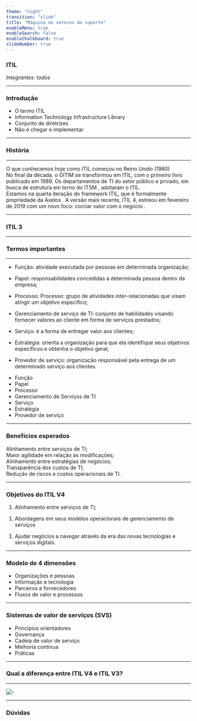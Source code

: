```yaml
---
theme: "night"
transition: "slide"
title: "Máquina de vetores de suporte"
enableMenu: true
enableSearch: false
enableChalkboard: true
slideNumber: true
---
```


### ITIL

_Integrantes: todos_

---

### Introdução

- O termo ITIL
- Information Technology Infrastructure Library
- Conjunto de diretrizes
- Não é chegar e implementar

---

### História

---

<section data-transition="slide">
    O que conhecemos hoje como ITIL começou no Reino Unido
    (1980)
</section>
<section data-transition="slide">
    No final da década, o GITIM se transformou em ITIL, com o primeiro livro publicado em 1989. Os departamentos de TI do setor público e privado, em busca de estrutura em torno do ITSM , adotaram o ITIL.
</section>
<section data-transition="slide-in fade-out">
    Estamos na quarta iteração do framework ITIL, que é formalmente propriedade da Axelos . A versão mais recente, ITIL 4, estreou em fevereiro de 2019 com um novo foco: cocriar valor com o negócio .
</section>

---

### ITIL 3

---

### Termos importantes

---

<section data-transition="slide">
    <ul>
      <li>Função: atividade executada por pessoas em determinada organização;</li>
    </ul>
</section>
<section data-transition="slide">
    <ul>
      <li>Papel: responsabilidades concedidas a determinada pessoa dentro da empresa;</li>
    </ul>
</section>
<section data-transition="slide">
    <ul>
      <li>Processo: Processo: grupo de atividades inter-relacionadas que visam atingir um objetivo específico;</li>
    </ul>
</section>
<section data-transition="slide">
    <ul>
      <li>Gerenciamento de serviço de TI: conjunto de habilidades visando fornecer valores ao cliente em forma de serviços prestados;</li>
    </ul>
</section>
<section data-transition="slide">
    <ul>
      <li>Serviço: é a forma de entregar valor aos clientes;</li>
    </ul>
</section>
<section data-transition="slide">
    <ul>
      <li>Estratégia: orienta a organização para que ela identifique seus objetivos específicos e obtenha o objetivo geral;</li>
    </ul>
</section>
<section data-transition="slide">
    <ul>
      <li>Provedor de serviço: organização responsável pela entrega de um determinado serviço aos clientes.</li>
    </ul>
</section>
<section data-transition="slide-in fade-out">
    <ul>
      <li>Função</li>
      <li>Papel</li>
      <li>Processo</li>
      <li>Gerenciamento de Serviços de TI</li>
      <li>Serviço</li>
      <li>Estratégia</li>
      <li>Provedor de serviço</li>
    </ul>
</section>

---

### Benefícios esperados

<section data-transition="slide">
    Alinhamento entre serviços de TI;
</section>
<section data-transition="slide">
    Maior agilidade em relação às modificações;
</section>
<section data-transition="slide">
    Alinhamento entre estratégias de negócios;
</section>
<section data-transition="slide">
    Transparência dos custos de TI;
</section>
<section data-transition="slide">
    Redução de riscos e custos operacionais de TI.
</section>

---

### Objetivos do ITIL V4
<section data-transition="slide">
    <ol>
      <li>Alinhamento entre serviços de TI;</li>
    </ol>
</section>
<section data-transition="slide">
    <ol>
      <li>Abordagens em seus modelos operacionais de gerenciamento de serviços</li>
    </ol>
</section>
<section data-transition="slide">
    <ol>
      <li>Ajudar negócios a navegar através da era das novas tecnologias e serviços digitais.</li>
    </ol>
</section>


---

### Modelo de 4 dimensões

- Organizações e pessoas
- Informação e tecnologia
- Parceiros e fornecedores
- Fluxos de valor e processos

---

### Sistemas de valor de serviços (SVS)

- Princípios orientadores
- Governança
- Cadeia de valor de serviço
- Melhoria contínua
- Práticas

---

### Qual a diferença entre ITIL V4 e ITIL V3?

---

![-](https://media.discordapp.net/attachments/427322302997331978/1029451783115903047/unknown.png?width=471&height=686)

---

### Dúvidas
